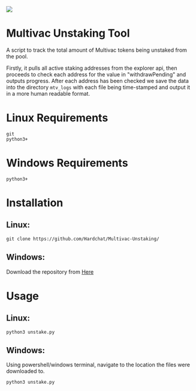 <img src="https://e.mtv.ac/logo_color.png">

# Multivac Unstaking Tool 

A script to track the total amount of Multivac tokens being unstaked from the pool.

Firstly, it pulls all active staking addresses from the explorer api, then proceeds to check each address for the value in "withdrawPending" and outputs progress. After each address has been checked we save the data into the directory `mtv_logs` with each file being time-stamped and output it in a more human readable format.

# Linux Requirements
```
git
python3+
```
# Windows Requirements
```
python3+
```
# Installation
## Linux:
```
git clone https://github.com/Hardchat/Multivac-Unstaking/
```
## Windows:
Download the repository from <a href="https://github.com/Hardchat/Multivac-Unstaking/">Here</a>

# Usage
## Linux:
```
python3 unstake.py
```

## Windows:
Using powershell/windows terminal, navigate to the location the files were downloaded to.
```
python3 unstake.py
```
